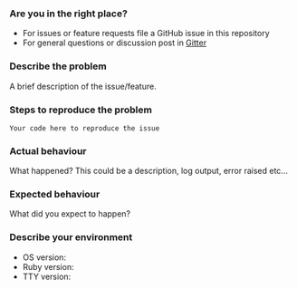 ### Are you in the right place?
* For issues or feature requests file a GitHub issue in this repository
* For general questions or discussion post in [Gitter](https://gitter.im/piotrmurach/tty)

### Describe the problem
A brief description of the issue/feature.

### Steps to reproduce the problem
```
Your code here to reproduce the issue
```

### Actual behaviour
What happened? This could be a description, log output, error raised etc...

### Expected behaviour
What did you expect to happen?

### Describe your environment

* OS version:
* Ruby version:
* TTY version:
